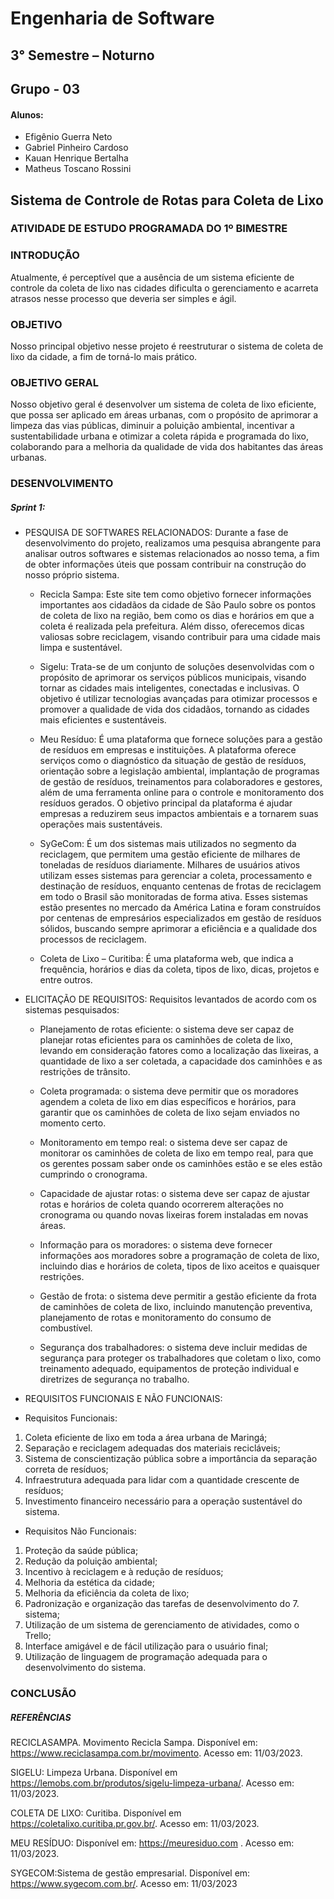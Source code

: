 # Engenharia de Software 
## 3° Semestre – Noturno 
## Grupo - 03 

#### Alunos:
- Efigênio Guerra Neto 
- Gabriel Pinheiro Cardoso 
- Kauan Henrique Bertalha 
- Matheus Toscano Rossini 

## Sistema de Controle de Rotas para Coleta de Lixo  
### ATIVIDADE DE ESTUDO PROGRAMADA DO 1º BIMESTRE 

### INTRODUÇÃO 
Atualmente, é perceptível que a ausência de um sistema eficiente de controle da coleta de lixo nas cidades dificulta o gerenciamento e acarreta atrasos nesse processo que deveria ser simples e ágil. 

### OBJETIVO 
Nosso principal objetivo nesse projeto é reestruturar o sistema de coleta de lixo da cidade, a fim de torná-lo mais prático. 

### OBJETIVO GERAL 
Nosso objetivo geral é desenvolver um sistema de coleta de lixo eficiente, que possa ser aplicado em áreas urbanas, com o propósito de aprimorar a limpeza das vias públicas, diminuir a poluição ambiental, incentivar a sustentabilidade urbana e otimizar a coleta rápida e programada do lixo, colaborando para a melhoria da qualidade de vida dos habitantes das áreas urbanas. 

### DESENVOLVIMENTO 
##### Sprint 1: 
- PESQUISA DE SOFTWARES RELACIONADOS: 
Durante a fase de desenvolvimento do projeto, realizamos uma pesquisa abrangente para analisar outros softwares e sistemas relacionados ao nosso tema, a fim de obter informações úteis que possam contribuir na construção do nosso próprio sistema. 

   - Recicla Sampa: Este site tem como objetivo fornecer informações importantes aos cidadãos da cidade de São Paulo sobre os pontos de coleta de lixo na região, bem como os dias e horários em que a coleta é realizada pela prefeitura. Além disso, oferecemos dicas valiosas sobre reciclagem, visando contribuir para uma cidade mais limpa e sustentável. 

  - Sigelu: Trata-se de um conjunto de soluções desenvolvidas com o propósito de aprimorar os serviços públicos municipais, visando tornar as cidades mais inteligentes, conectadas e inclusivas. O objetivo é utilizar tecnologias avançadas para otimizar processos e promover a qualidade de vida dos cidadãos, tornando as cidades mais eficientes e sustentáveis. 

  - Meu Resíduo: É uma plataforma que fornece soluções para a gestão de resíduos em empresas e instituições. A plataforma oferece serviços como o diagnóstico da situação de gestão de resíduos, orientação sobre a legislação ambiental, implantação de programas de gestão de resíduos, treinamentos para colaboradores e gestores, além de uma ferramenta online para o controle e monitoramento dos resíduos gerados. O objetivo principal da plataforma é ajudar empresas a reduzirem seus impactos ambientais e a tornarem suas operações mais sustentáveis. 

  - SyGeCom: É um dos sistemas mais utilizados no segmento da reciclagem, que permitem uma gestão eficiente de milhares de toneladas de resíduos diariamente. Milhares de usuários ativos utilizam esses sistemas para gerenciar a coleta, processamento e destinação de resíduos, enquanto centenas de frotas de reciclagem em todo o Brasil são monitoradas de forma ativa. Esses sistemas estão presentes no mercado da América Latina e foram construídos por centenas de empresários especializados em gestão de resíduos sólidos, buscando sempre aprimorar a eficiência e a qualidade dos processos de reciclagem. 

  - Coleta de Lixo – Curitiba: É uma plataforma web, que indica a frequência, horários e dias da coleta, tipos de lixo, dicas, projetos e entre outros. 

- ELICITAÇÃO DE REQUISITOS: 
Requisitos levantados de acordo com os sistemas pesquisados: 

  - Planejamento de rotas eficiente: o sistema deve ser capaz de planejar rotas eficientes para os caminhões de coleta de lixo, levando em consideração fatores como a localização das lixeiras, a quantidade de lixo a ser coletada, a capacidade dos caminhões e as restrições de trânsito.  

  - Coleta programada: o sistema deve permitir que os moradores agendem a coleta de lixo em dias específicos e horários, para garantir que os caminhões de coleta de lixo sejam enviados no momento certo.  

  - Monitoramento em tempo real: o sistema deve ser capaz de monitorar os caminhões de coleta de lixo em tempo real, para que os gerentes possam saber onde os caminhões estão e se eles estão cumprindo o cronograma.  

  - Capacidade de ajustar rotas: o sistema deve ser capaz de ajustar rotas e horários de coleta quando ocorrerem alterações no cronograma ou quando novas lixeiras forem instaladas em novas áreas.  

  - Informação para os moradores: o sistema deve fornecer informações aos moradores sobre a programação de coleta de lixo, incluindo dias e horários de coleta, tipos de lixo aceitos e quaisquer restrições.  

  - Gestão de frota: o sistema deve permitir a gestão eficiente da frota de caminhões de coleta de lixo, incluindo manutenção preventiva, planejamento de rotas e monitoramento do consumo de combustível.  

  - Segurança dos trabalhadores: o sistema deve incluir medidas de segurança para proteger os trabalhadores que coletam o lixo, como treinamento adequado, equipamentos de proteção individual e diretrizes de segurança no trabalho. 

- REQUISITOS FUNCIONAIS E NÃO FUNCIONAIS: 

- Requisitos Funcionais:  
1. Coleta eficiente de lixo em toda a área urbana de Maringá;  
2. Separação e reciclagem adequadas dos materiais recicláveis;  
3. Sistema de conscientização pública sobre a importância da separação correta de resíduos; 
4. Infraestrutura adequada para lidar com a quantidade crescente de resíduos;  
5. Investimento financeiro necessário para a operação sustentável do sistema.  

- Requisitos Não Funcionais:  

1. Proteção da saúde pública;  
2. Redução da poluição ambiental;  
3. Incentivo à reciclagem e à redução de resíduos;  
4. Melhoria da estética da cidade;  
5. Melhoria da eficiência da coleta de lixo;  
6. Padronização e organização das tarefas de desenvolvimento do 7. sistema;  
8. Utilização de um sistema de gerenciamento de atividades, como o Trello;  
9. Interface amigável e de fácil utilização para o usuário final;  
10. Utilização de linguagem de programação adequada para o desenvolvimento do sistema. 

### CONCLUSÃO 

 

##### REFERÊNCIAS 

RECICLASAMPA. Movimento Recicla Sampa. Disponível em: https://www.reciclasampa.com.br/movimento. Acesso em: 11/03/2023. 

SIGELU: Limpeza Urbana. Disponível em <https://lemobs.com.br/produtos/sigelu-limpeza-urbana/>. Acesso em: 11/03/2023. 

COLETA DE LIXO: Curitiba. Disponível em <https://coletalixo.curitiba.pr.gov.br/>. Acesso em: 11/03/2023. 

 MEU RESÍDUO: Disponível em: https://meuresiduo.com . Acesso em: 11/03/2023. 

SYGECOM:Sistema de gestão empresarial. Disponível em: https://www.sygecom.com.br/. Acesso em: 11/03/2023                    